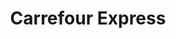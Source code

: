 ---
title: "Carrefour Express"
url: /ciudad-autonoma-de-buenos-aires/carrefour-express-avenida-raul-scalabrini-ortiz/
shop: comodidad
---
